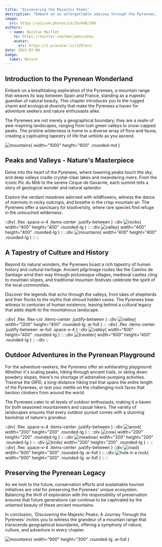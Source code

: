 ```yaml
---
title: 'Discovering the Majestic Peaks'
description: "Embark on an unforgettable odyssey through the Pyrenees, where majestic peaks, pristine valleys, and rich cultural tapestries await in this immersive exploration."
image:
  src: https://picsum.photos/id/29/640/360
authors:
  - name: Nicolas Maillet
    to: https://twitter.com/benjamincanac
    avatar:
      src: https://i.pravatar.cc/128?u=1
date: 2022-07-08
badge:
  label: Nature
---
```


## Introduction to the Pyrenean Wonderland
Embark on a breathtaking exploration of the Pyrenees, a mountain range that weaves its way between Spain and France, standing as a majestic guardian of natural beauty. This chapter introduces you to the rugged charm and ecological diversity that make the Pyrenees a haven for adventure seekers and nature enthusiasts alike.

The Pyrenees are not merely a geographical boundary; they are a realm of awe-inspiring landscapes, ranging from lush green valleys to snow-capped peaks. The pristine wilderness is home to a diverse array of flora and fauna, creating a captivating tapestry of life that unfolds as you ascend.

![mountains](https://picsum.photos/id/11/1000/600){ width="1000" height="600" .rounded-md }

## Peaks and Valleys - Nature's Masterpiece
Delve into the heart of the Pyrenees, where towering peaks touch the sky, and deep valleys cradle crystal-clear lakes and meandering rivers. From the iconic Pic du Midi to the serene Cirque de Gavarnie, each summit tells a story of geological wonder and natural splendor.

Explore the verdant meadows adorned with wildflowers, witness the dance of marmots in rocky outcrops, and breathe in the crisp mountain air. The Pyrenees offer a sanctuary for biodiversity, where rare species find refuge in the untouched wilderness.

::div{ .flex .space-x-4 .items-center .justify-between }
  ::div
    ![rocks](https://picsum.photos/id/15/400/400){ width="400" height="400" .rounded-lg }
  ::
  ::div
    ![valley](https://picsum.photos/id/28/400/400){ width="400" height="400" .rounded-lg }
  ::
  ::div
    ![mountains](https://picsum.photos/id/29/400/400){ width="400" height="400" .rounded-lg }
  ::
::


## A Tapestry of Culture and History
Beyond its natural wonders, the Pyrenees boast a rich tapestry of human history and cultural heritage. Ancient pilgrimage routes like the Camino de Santiago wind their way through picturesque villages, medieval castles cling to mountain slopes, and traditional mountain festivals celebrate the spirit of the local communities.

Discover the legends that echo through the valleys, from tales of shepherds and their flocks to the myths that shroud hidden caves. The Pyrenees bear witness to centuries of human existence, leaving behind a cultural legacy that adds depth to the mountainous landscape.

::div{ .flex .flex-col .items-center .justify-between }
  ::div
    ![valley](https://picsum.photos/id/118/1200/400){ width="1200" height="400" .rounded-lg .w-full }
  ::
  ::div{ .flex .items-center .justify-between .w-full .space-x-4 }
    ::div
      ![valley](https://picsum.photos/id/121/600/400){ width="600" height="400" .rounded-lg }
    ::
    ::div
      ![traveler](https://picsum.photos/id/177/600/400){ width="600" height="400" .rounded-lg }
    ::
  ::div
::

## Outdoor Adventures in the Pyrenean Playground
For the adventure-seekers, the Pyrenees offer an exhilarating playground. Whether it's scaling peaks, hiking through ancient trails, or skiing down powdery slopes, there's no shortage of adrenaline-pumping activities. Traverse the GR10, a long-distance hiking trail that spans the entire length of the Pyrenees, or test your mettle on the challenging rock faces that beckon climbers from around the world.

The Pyrenees cater to all levels of outdoor enthusiasts, making it a haven for both seasoned mountaineers and casual hikers. The variety of landscapes ensures that every outdoor pursuit comes with a stunning backdrop of nature's grandeur.

::div{ .flex .space-x-4 .items-center .justify-between }
  ::div
    ![wood](https://picsum.photos/id/190/200/200){ width="200" height="200" .rounded-lg }
  ::
  ::div
    ![cow](https://picsum.photos/id/200/200/200){ width="200" height="200" .rounded-lg }
  ::
  ::div
    ![meadow](https://picsum.photos/id/206/200/200){ width="200" height="200" .rounded-lg }
  ::
  ::div
    ![birds](https://picsum.photos/id/258/200/200){ width="200" height="200" .rounded-lg }
  ::
::
::div{ .flex .space-x-4 .items-center .justify-between }
  ::div
    ![road](https://picsum.photos/id/278/600/300){ width="600" height="300" .rounded-lg .w-full }
  ::
  ::div
    ![hole in a rock](https://picsum.photos/id/343/600/300){ width="600" height="300" .rounded-lg .w-full }
  ::
::

## Preserving the Pyrenean Legacy
As we look to the future, conservation efforts and sustainable tourism initiatives are vital for preserving the Pyrenees' unique ecosystem. Balancing the thrill of exploration with the responsibility of preservation ensures that future generations can continue to be captivated by the untamed beauty of these ancient mountains.

In conclusion, 'Discovering the Majestic Peaks: A Journey Through the Pyrenees' invites you to witness the grandeur of a mountain range that transcends geographical boundaries, offering a symphony of nature, culture, and adventure in every chapter.

![mountains](https://picsum.photos/id/368/600/300){ width="600" height="300" .rounded-lg .w-full }
